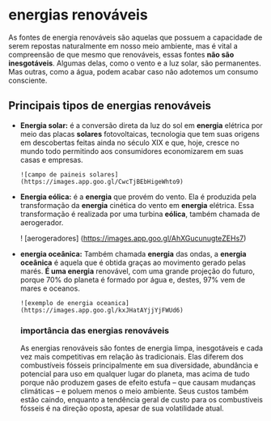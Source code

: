 # energias renováveis
 As fontes de energia renováveis são aquelas que possuem a capacidade de serem repostas naturalmente em nosso meio ambiente, mas é vital a compreensão de que mesmo que renováveis, essas fontes **não são inesgotáveis**. Algumas delas, como o vento e a luz solar, são permanentes. Mas outras, como a água, podem acabar caso não adotemos um consumo consciente.

## Principais tipos de energias renováveis 

* **Energia solar:**  é a conversão direta da luz do sol em **energia** elétrica por meio das placas **solares** fotovoltaicas, tecnologia que tem suas origens em descobertas feitas ainda no século XIX e que, hoje, cresce no mundo todo permitindo aos consumidores economizarem em suas casas e empresas.

  ```
  ![campo de paineis solares](https://images.app.goo.gl/CwcTjBEbHigeWhto9)
  ```

* **Energia eólica:** é a **energia** que provém do vento. Ela é produzida pela transformação da **energia** cinética do vento em **energia** elétrica. Essa transformação é realizada por uma turbina **eólica**, também chamada de aerogerador.

  ! [aerogeradores] (https://images.app.goo.gl/AhXGucunugteZEHs7)

* **energia oceânica:** Também chamada **energia** das ondas, a **energia oceânica** é aquela que é obtida graças ao movimento gerado pelas marés. **É uma energia** renovável, com uma grande projeção do futuro, porque 70% do planeta é formado por água e, destes, 97% vem de mares e oceanos.

  ```
  ![exemplo de energia oceanica](https://images.app.goo.gl/kxJHatAYjjYjFWUd6)
  ```

  

  ### importância das energias renováveis

   As energias renováveis são fontes de energia limpa, inesgotáveis e cada vez mais competitivas em relação às tradicionais. Elas diferem dos combustíveis fósseis principalmente em sua diversidade, abundância e potencial para uso em qualquer lugar do planeta, mas acima de tudo porque não produzem gases de efeito estufa – que causam mudanças climáticas – e poluem menos o meio ambiente. Seus custos também estão caindo, enquanto a tendência geral de custo para os combustíveis fósseis é na direção oposta, apesar de sua volatilidade atual.

  

   


